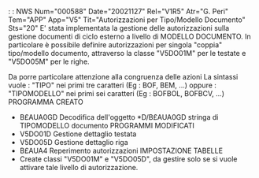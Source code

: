  :  : NWS Num="000588" Date="20021127" Rel="V1R5" Atr="G. Peri" Tem="APP" App="V5" Tit="Autorizzazioni per Tipo/Modello Documento" Sts="20"
E' stata implementata la gestione delle autorizzazioni sulla gestione documenti di ciclo esterno a livello di MODELLO DOCUMENTO.
In particolare è possibile definire autorizzazioni per singola "coppia" tipo/modello documento, attraverso la classe "V5DO01M" per le testate e "V5DO05M" per le righe.


Da porre particolare attenzione alla congruenza delle azioni
La sintassi vuole  : "TIPO"        nei primi tre caratteri (Eg :  BOF, BEM, ...) oppure             : "TIPOMODELLO" nei primi sei caratteri (Eg :  BOFBOL, BOFBCV, ...) 
PROGRAMMA CREATO
  - B£AUA0GD  Decodifica dell'oggetto *D/B£AUA0GD stringa di TIPOMODELLO documento PROGRAMMI MODIFICATI
  - V5DO01D   Gestione dettaglio testata
  - V5DO05D   Gestione dettaglio riga
  - B£AUA4    Reperimento autorizzazioni
IMPOSTAZIONE TABELLE
  - Create classi "V5DO01M" e "V5DO05D", da gestire solo se si vuole attivare tale livello di     autorizzazione.
